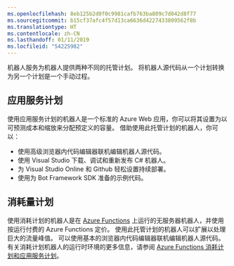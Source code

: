 ```yaml
---
ms.openlocfilehash: 8eb125b2d0f0c9981cafb763ba809c7d042d8f77
ms.sourcegitcommit: b15cf37afc4f57d13ca6636d4227433809562f8b
ms.translationtype: HT
ms.contentlocale: zh-CN
ms.lasthandoff: 01/11/2019
ms.locfileid: "54225982"
---
```

机器人服务为机器人提供两种不同的托管计划。 将机器人源代码从一个计划转换为另一个计划是一个手动过程。   

## <a name="app-service-plan"></a>应用服务计划

使用应用服务计划的机器人是一个标准的 Azure Web 应用，你可以将其设置为以可预测成本和缩放来分配预定义的容量。 借助使用此托管计划的机器人，你可以：

* 使用高级浏览器内代码编辑器联机编辑机器人源代码。
* 使用 Visual Studio 下载、调试和重新发布 C# 机器人。
* 为 Visual Studio Online 和 Github 轻松设置持续部署。
* 使用为 Bot Framework SDK 准备的示例代码。

## <a name="consumption-plan"></a>消耗量计划

使用消耗计划的机器人是在 <a href="http://go.microsoft.com/fwlink/?linkID=747839" target="_blank">Azure Functions</a> 上运行的无服务器机器人，并使用按运行付费的 Azure Functions 定价。 使用此托管计划的机器人可以扩展以处理巨大的流量峰值。 可以使用基本的浏览器内代码编辑器联机编辑机器人源代码。 有关消耗计划机器人的运行时环境的更多信息，请参阅 <a target='_blank' href='/azure/azure-functions/functions-scale'>Azure Functions 消耗计划和应用服务计划</a>。
